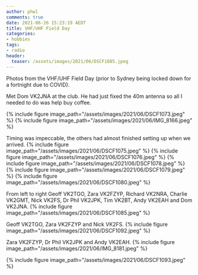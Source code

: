 ```yaml
---
author: phwl
comments: true
date: 2021-06-26 15:23:19 AEDT
title: VHF/UHF Field Day
categories:
- hobbies
tags:
- radio
header:
  teaser: /assets/images/2021/06/DSCF1085.jpeg
---
```

Photos from the VHF/UHF Field Day (prior to Sydney being locked down for
a fortnight due to COVID).

Met Dom VK2JNA at the club. He had just fixed the 40m antenna so all
I needed to do was help buy coffee.

{% include figure image_path="/assets/images/2021/06/DSCF1073.jpeg" %}
{% include figure image_path="/assets/images/2021/06/IMG_8166.jpeg" %}

Timing was impeccable, the others had almost finished setting up when we 
arrived.
{% include figure image_path="/assets/images/2021/06/DSCF1075.jpeg" %}
{% include figure image_path="/assets/images/2021/06/DSCF1076.jpeg" %}
{% include figure image_path="/assets/images/2021/06/DSCF1078.jpeg" %}
{% include figure image_path="/assets/images/2021/06/DSCF1079.jpeg" %}
{% include figure image_path="/assets/images/2021/06/DSCF1080.jpeg" %}

From left to right Geoff VK2TGO, Zara VK2FZYP, Richard VK2NRA, Charlie
VK2GMT, Nick VK2FS, Dr Phil VK2JPK, Tim VK2BT, Andy VK2EAH and Dom VK2JNA.
{% include figure image_path="/assets/images/2021/06/DSCF1085.jpeg" %}

Geoff VK2TGO, Zara VK2FZYP and Nick VK2FS.
{% include figure image_path="/assets/images/2021/06/DSCF1092.jpeg" %}

Zara VK2FZYP, Dr Phil VK2JPK and Andy VK2EAH.
{% include figure image_path="/assets/images/2021/06/IMG_8181.jpeg" %}

{% include figure image_path="/assets/images/2021/06/DSCF1093.jpeg" %}
